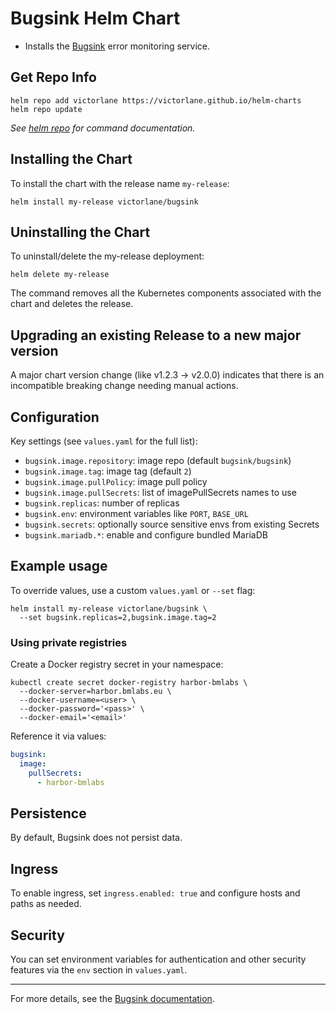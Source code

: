 # Bugsink Helm Chart

- Installs the [Bugsink](https://www.bugsink.io/) error monitoring service.

## Get Repo Info

```console
helm repo add victorlane https://victorlane.github.io/helm-charts
helm repo update
```

_See [helm repo](https://helm.sh/docs/helm/helm_repo/) for command documentation._

## Installing the Chart

To install the chart with the release name `my-release`:

```console
helm install my-release victorlane/bugsink
```

## Uninstalling the Chart

To uninstall/delete the my-release deployment:

```console
helm delete my-release
```

The command removes all the Kubernetes components associated with the chart and deletes the release.

## Upgrading an existing Release to a new major version

A major chart version change (like v1.2.3 -> v2.0.0) indicates that there is an incompatible breaking change needing manual actions.

## Configuration

Key settings (see `values.yaml` for the full list):

- `bugsink.image.repository`: image repo (default `bugsink/bugsink`)
- `bugsink.image.tag`: image tag (default `2`)
- `bugsink.image.pullPolicy`: image pull policy
- `bugsink.image.pullSecrets`: list of imagePullSecrets names to use
- `bugsink.replicas`: number of replicas
- `bugsink.env`: environment variables like `PORT`, `BASE_URL`
- `bugsink.secrets`: optionally source sensitive envs from existing Secrets
- `bugsink.mariadb.*`: enable and configure bundled MariaDB

## Example usage

To override values, use a custom `values.yaml` or `--set` flag:

```console
helm install my-release victorlane/bugsink \
  --set bugsink.replicas=2,bugsink.image.tag=2
```

### Using private registries

Create a Docker registry secret in your namespace:

```console
kubectl create secret docker-registry harbor-bmlabs \
  --docker-server=harbor.bmlabs.eu \
  --docker-username=<user> \
  --docker-password='<pass>' \
  --docker-email='<email>'
```

Reference it via values:

```yaml
bugsink:
  image:
    pullSecrets:
      - harbor-bmlabs
```

## Persistence

By default, Bugsink does not persist data.

## Ingress

To enable ingress, set `ingress.enabled: true` and configure hosts and paths as needed.

## Security

You can set environment variables for authentication and other security features via the `env` section in `values.yaml`.

---

For more details, see the [Bugsink documentation](https://docs.bugsink.io/).
